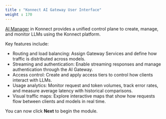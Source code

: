 ```yaml
---
title : "Konnect AI Gateway User Interface"
weight : 170
---
```


[AI Manager](https://developer.konghq.com/ai-manager/) in Konnect provides a unified control plane to create, manage, and monitor LLMs using the Konnect platform.

Key features include:

* Routing and load balancing: Assign Gateway Services and define how traffic is distributed across models.
* Streaming and authentication: Enable streaming responses and manage authentication through the AI Gateway.
* Access control: Create and apply access tiers to control how clients interact with LLMs.
* Usage analytics: Monitor request and token volumes, track error rates, and measure average latency with historical comparisons.
* Visual traffic maps: Explore interactive maps that show how requests flow between clients and models in real time.


You can now click **Next** to begin the module.